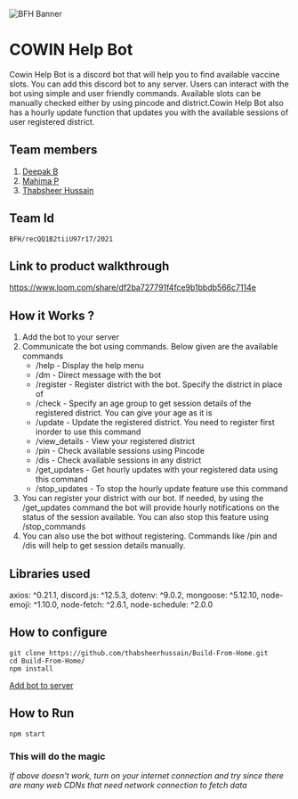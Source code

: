 ![BFH Banner](https://trello-attachments.s3.amazonaws.com/542e9c6316504d5797afbfb9/542e9c6316504d5797afbfc1/39dee8d993841943b5723510ce663233/Frame_19.png)
# COWIN Help Bot
Cowin Help Bot is a discord bot that will help you to find available vaccine slots. You can add this discord bot to any server. Users can interact with the bot using simple and user friendly commands. Available slots can be manually checked either by using pincode and district.Cowin Help Bot also has a hourly update function that updates you with the available sessions of user registered district.  
## Team members
1. [Deepak B](https://github.com/sbdeepu09) 
2. [Mahima P](https://github.com/mahimaprakash) 
3. [Thabsheer Hussain](https://github.com/thabsheerhussain)
## Team Id
``BFH/recQQ1B2tiiU97r17/2021``
## Link to product walkthrough
https://www.loom.com/share/df2ba727791f4fce9b1bbdb566c7114e
## How it Works ?
1. Add the bot to your server
2. Communicate the bot using commands. Below given are the available commands
    - /help - Display the help menu
    - /dm - Direct message with the bot
    - /register <DISTRICT> - Register district with the bot. Specify the district in place of <DISTRICT>
    - /check <AGE> - Specify an age group to get session details of the registered district. You can give your age as it is
    - /update <DISTRICT> - Update the registered district. You need to register first inorder to use this command
    - /view_details - View your registered district
    - /pin <Pincode>  - Check available sessions using Pincode 
    - /dis <District> - Check available sessions in any district
    - /get_updates - Get hourly updates with your registered data using this command
    - /stop_updates - To stop the hourly update feature use this command
3. You can register your district with our bot. If needed, by using the /get_updates command the bot will provide hourly notifications on the status of the session available. You can also stop this feature using /stop_commands
4. You can also use the bot without registering. Commands like /pin and /dis will help to get session details manually.
    
## Libraries used
axios: ^0.21.1,
discord.js: ^12.5.3,
dotenv: ^9.0.2,
mongoose: ^5.12.10,
node-emoji: ^1.10.0,
node-fetch: ^2.6.1,
node-schedule: ^2.0.0
## How to configure
```
git clone https://github.com/thabsheerhussain/Build-From-Home.git
cd Build-From-Home/
npm install

```
[Add bot to server](https://discord.com/oauth2/authorize?client_id=843779646927667230&permissions=0&scope=bot)
## How to Run
```
npm start

```
### This will do the magic
*If above doesn't work, turn on your internet connection and try since there are many web CDNs that need network connection to fetch data*

